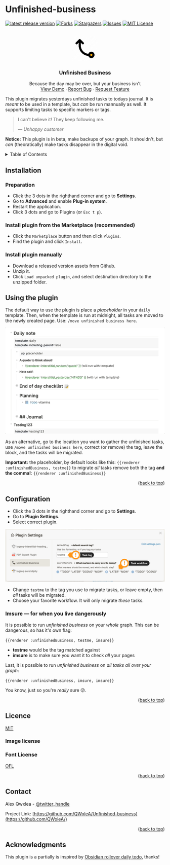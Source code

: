 # Unfinished-business
<div id="top"></div>
<!--
*** Thanks for checking out Unfinished business. If you have a suggestion
*** that would make this better, please fork the repo and create a pull request
*** or simply open an issue with the tag "enhancement".
*** Don't forget to give the project a star!
*** Thanks again! Now go create something AMAZING! :D
-->

<!-- PROJECT SHIELDS -->
<!--
*** I'm using markdown "reference style" links for readability.
*** Reference links are enclosed in brackets [ ] instead of parentheses ( ).
*** See the bottom of this document for the declaration of the reference variables
*** for contributors-url, forks-url, etc. This is an optional, concise syntax you may use.
*** https://www.markdownguide.org/basic-syntax/#reference-style-links
-->
[![latest release version][release-shield]][release-url]
[![Forks][forks-shield]][forks-url]
[![Stargazers][stars-shield]][stars-url]
[![Issues][issues-shield]][issues-url]
[![MIT License][license-shield]][license-url]

<!-- PROJECT LOGO -->
<br />
<div align="center">
  <a href="https://github.com/qwxlea/Unfinished-business">
    <img src="./img/icon.png" alt="Logo" width="80" height="80">
  </a>

<h3 align="center">Unfinished Business</h3>

  <p align="center">
    Because the day may be over, but your business isn't
    <br />
    <a href="https://github.com/qwxlea/Unfinished-business">View Demo</a>
    ·
    <a href="https://github.com/qwxlea/Unfinished-business/issues">Report Bug</a>
    ·
    <a href="https://github.com/qwxlea/Unfinished-business/issues">Request Feature</a>
  </p>
</div>

This plugin migrates yesterdays unfinished tasks to todays journal. It is *meant* to be used in a template, but *can* be run mannually as well. It supports limiting tasks to specific markers or tags.

> I can't believe it! They keep following me. 
>
>— <cite>Unhappy customer</cite>

**Notice:** This plugin is in beta, make backups of your graph. It shouldn't, but *can* (theoratically) make tasks disappear in the digital void.

<!-- TABLE OF CONTENTS -->
<details>
  <summary>Table of Contents</summary>
  <ol>
    <li><a href="#installation">Installation</a></li>
    <li><a href="#Using the plugin">Using the plugin</a></li>
    <li><a href="#Configuration">Configuration</a></li>
    <li><a href="#license">License</a></li>
    <li><a href="#contact">Contact</a></li>
    <li><a href="#acknowledgments">Acknowledgments</a></li>
  </ol>
</details>

## Installation

### Preparation

- Click the 3 dots in the righthand corner and go to **Settings**.
- Go to **Advanced** and enable **Plug-in system**.
- Restart the application.
- Click 3 dots and go to Plugins (or `Esc t p`).

### Install plugin from the Marketplace (recommended) 

- Click the `Marketplace` button and then click `Plugins`.
- Find the plugin and click `Install`.

### Install plugin manually

- Download a released version assets from Github.
- Unzip it.
- Click `Load unpacked plugin`, and select destination directory to the unzipped folder.

## Using the plugin

The default way to use the plugin is place a *placeholder* in your `daily` template. Then, when the template is run at midnight, all tasks are moved to the newly created page. Use: `/move unfinished business here`.

![template.gif](./img/template.gif)

As an alternative, go to the location you want to gather the unfinished tasks, use `/move unfinished business here`, correct (or remove) the tag, leave the block, and the tasks will be migrated.

**Important:** the placeholder, by default looks like this: `{{renderer :unfinishedBusiness, testme}}` to migrate *all* tasks remove both the tag **and the comma!**: `{{renderer :unfinishedBusiness}}`

<p align="right">(<a href="#top">back to top</a>)</p>

## Configuration

- Click the 3 dots in the righthand corner and go to **Settings**.
- Go to **Plugin Settings**.
- Select correct plugin.

![settings](./img/settings.png)

- Change `testme` to the tag you use to migrate tasks, or leave empty, then *all* tasks will be migrated.
- Choose your favorite workflow. It will only migrate *these* tasks.

### Imsure — for when you live dangerously

It is possible to run *unfinished business* on your *whole* graph. This can be dangerous, so has it's own flag:

`{{renderer :unfinishedBusiness, testme, imsure}}`

- **testme** would be the tag matched against
- **imsure** is to make sure you want it to check *all* your pages

Last, it is possible to run *unfinished business* on *all tasks* *all over your graph*: 

`{{renderer :unfinishedBusiness, imsure, imsure}}`

You know, just so you're *really* sure 😜.

<p align="right">(<a href="#top">back to top</a>)</p>

## Licence

[MIT](.LICENSE)

### Image license

### Font License

[OFL](./OFL.txt)

<p align="right">(<a href="#top">back to top</a>)</p>

<!-- CONTACT -->
## Contact

Alex Qwxlea - [@twitter_handle](https://twitter.com/QwxleaA) 

Project Link: [https://github.com/QWxleA/Unfinished-business](https://github.com/QWxleA/)

<p align="right">(<a href="#top">back to top</a>)</p>

## Acknowledgments

This plugin is a partially is inspired by [Obsidian rollover daily todo](https://github.com/shichongrui/obsidian-rollover-daily-todos), thanks!

<!-- MARKDOWN LINKS & IMAGES -->
<!-- https://www.markdownguide.org/basic-syntax/#reference-style-links -->
[release-url]: (https://github.com/QWxleA/Unfinished-business)
[release-shield]: https://img.shields.io/github/v/release/qwxlea/unfinished-business?style=for-the-badge
[contributors-shield]: https://img.shields.io/github/contributors/QWxleA/Unfinished-business.svg?style=for-the-badge
[contributors-url]: https://github.com/QWxleA/Unfinished-business/graphs/contributors
[forks-shield]: https://img.shields.io/github/forks/QWxleA/Unfinished-business.svg?style=for-the-badge
[forks-url]: https://github.com/QWxleA/Unfinished-business/network/members
[stars-shield]: https://img.shields.io/github/stars/QWxleA/Unfinished-business.svg?style=for-the-badge
[stars-url]: https://github.com/QWxleA/Unfinished-business/stargazers
[issues-shield]: https://img.shields.io/github/issues/QWxleA/Unfinished-business.svg?style=for-the-badge
[issues-url]: https://github.com/QWxleA/Unfinished-business/issues
[license-shield]: https://img.shields.io/github/license/QWxleA/Unfinished-business.svg?style=for-the-badge
[license-url]: https://github.com/QWxleA/Unfinished-business/blob/master/LICENSE.txt
[product-screenshot]: images/screenshot.png